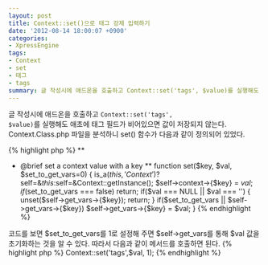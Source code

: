 ```yaml
---
layout: post
title: Context::set()으로 태그 강제 입력하기
date: '2012-08-14 18:00:07 +0900'
categories:
- XpressEngine
tags:
- Context
- set
- 태그
- tags
summary: 글 작성시에 애드온을 호출하고 Context::set('tags', $value)를 실행해도 애초에 태그 필드가 비어있으면 값이 저장되지 않는다. Context.Class.php 파일을 분석하니 set() 함수가 다음과 같이 정의되어 있었다.
---
```

글 작성시에 애드온을 호출하고 <code>Context::set('tags', $value)</code>를 실행해도 애초에 태그 필드가 비어있으면 값이 저장되지 않는다. Context.Class.php 파일을 분석하니 set() 함수가 다음과 같이 정의되어 있었다.

{% highlight php %}
 **
 * @brief set a context value with a key
 **
function set($key, $val, $set_to_get_vars=0) {
	is_a($this,'Context')?$self=&amp;$this:$self=&amp;Context::getInstance();
	$self->context->{$key} = $val;
	if($set_to_get_vars === false) return;
	if($val === NULL || $val === '')
	{
		unset($self->get_vars->{$key});
		return;
	}
	if($set_to_get_vars || $self->get_vars->{$key}) $self->get_vars->{$key} = $val;
}
{% endhighlight %}

코드를 보면 $set_to_get_vars를 1로 설정해 주면 $self->get_vars를 통해 $val 값을 초기화하는 것을 알 수 있다. 따라서 다음과 같이 메서드를 호출하면 된다.
{% highlight php %}
Context::set('tags',$val, 1);
{% endhighlight %}

